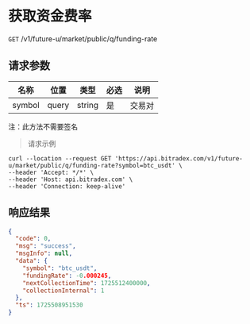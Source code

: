 # 获取资金费率

`GET` /v1/future-u/market/public/q/funding-rate

## 请求参数

| 名称     | 位置    | 类型     | 必选 | 说明  |
|--------|-------|--------|----|-----|
| symbol | query | string | 是  | 交易对 |

注：此方法不需要签名

> 请求示例

```shell
curl --location --request GET 'https://api.bitradex.com/v1/future-u/market/public/q/funding-rate?symbol=btc_usdt' \
--header 'Accept: */*' \
--header 'Host: api.bitradex.com' \
--header 'Connection: keep-alive'
```

## 响应结果

```json
{
  "code": 0,
  "msg": "success",
  "msgInfo": null,
  "data": {
    "symbol": "btc_usdt",
    "fundingRate": -0.000245,
    "nextCollectionTime": 1725512400000,
    "collectionInternal": 1
  },
  "ts": 1725508951530
}
```

